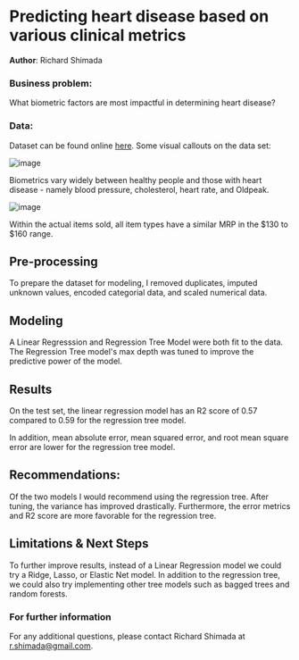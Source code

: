 # Predicting heart disease based on various clinical metrics 


**Author**: Richard Shimada

### Business problem:

What biometric factors are most impactful in determining heart disease?

### Data:
Dataset can be found online [here](https://www.kaggle.com/datasets/fedesoriano/heart-failure-prediction). Some visual callouts on the data set:


![image](https://github.com/Richard-Shimada/Project-2/blob/main/boxplot%20of%20biometrics.png)

Biometrics vary widely between healthy people and those with heart disease - namely blood pressure, cholesterol, heart rate, and Oldpeak.


![image](https://github.com/Richard-Shimada/Project-2/blob/main/catplot.png)

Within the actual items sold, all item types have a similar MRP in the $130 to $160 range.

## Pre-processing
To prepare the dataset for modeling, I removed duplicates, imputed unknown values, encoded categorial data, and scaled numerical data.


## Modeling

A Linear Regresssion and Regression Tree Model were both fit to the data. The Regression Tree model's max depth was tuned to improve the predictive power of the model.

## Results

On the test set, the linear regression model has an R2 score of 0.57 compared to 0.59 for the regression tree model. 

In addition, mean absolute error, mean squared error, and root mean square error are lower for the regression tree model.



## Recommendations:

Of the two models I would recommend using the regression tree. After tuning, the variance has improved drastically. Furthermore, the error metrics and R2 score are more favorable for the regression tree.


## Limitations & Next Steps

To further improve results, instead of a Linear Regression model we could try a Ridge, Lasso, or Elastic Net model. In addition to the regression tree, we could also try implementing other tree models such as bagged trees and random forests.


### For further information

For any additional questions, please contact Richard Shimada at r.shimada@gmail.com.
